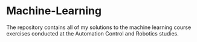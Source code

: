 # Machine-Learning
 The repository contains all of my solutions to the machine learning course exercises conducted at the Automation Control and Robotics studies.
